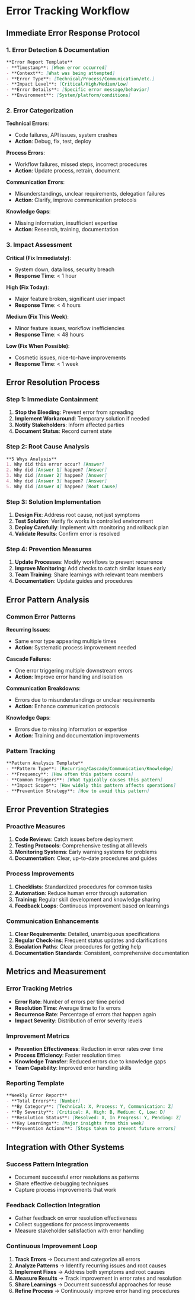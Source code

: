 # Error Tracking Workflow

## Immediate Error Response Protocol

### 1. Error Detection & Documentation
```markdown
**Error Report Template**
- **Timestamp**: [When error occurred]
- **Context**: [What was being attempted]
- **Error Type**: [Technical/Process/Communication/etc.]
- **Impact Level**: [Critical/High/Medium/Low]
- **Error Details**: [Specific error message/behavior]
- **Environment**: [System/platform/conditions]
```

### 2. Error Categorization
**Technical Errors**:
- Code failures, API issues, system crashes
- **Action**: Debug, fix, test, deploy

**Process Errors**:
- Workflow failures, missed steps, incorrect procedures
- **Action**: Update process, retrain, document

**Communication Errors**:
- Misunderstandings, unclear requirements, delegation failures
- **Action**: Clarify, improve communication protocols

**Knowledge Gaps**:
- Missing information, insufficient expertise
- **Action**: Research, training, documentation

### 3. Impact Assessment
**Critical (Fix Immediately)**:
- System down, data loss, security breach
- **Response Time**: < 1 hour

**High (Fix Today)**:
- Major feature broken, significant user impact
- **Response Time**: < 4 hours

**Medium (Fix This Week)**:
- Minor feature issues, workflow inefficiencies
- **Response Time**: < 48 hours

**Low (Fix When Possible)**:
- Cosmetic issues, nice-to-have improvements
- **Response Time**: < 1 week

## Error Resolution Process

### Step 1: Immediate Containment
1. **Stop the Bleeding**: Prevent error from spreading
2. **Implement Workaround**: Temporary solution if needed
3. **Notify Stakeholders**: Inform affected parties
4. **Document Status**: Record current state

### Step 2: Root Cause Analysis
```markdown
**5 Whys Analysis**
1. Why did this error occur? [Answer]
2. Why did [Answer 1] happen? [Answer]
3. Why did [Answer 2] happen? [Answer]
4. Why did [Answer 3] happen? [Answer]
5. Why did [Answer 4] happen? [Root Cause]
```

### Step 3: Solution Implementation
1. **Design Fix**: Address root cause, not just symptoms
2. **Test Solution**: Verify fix works in controlled environment
3. **Deploy Carefully**: Implement with monitoring and rollback plan
4. **Validate Results**: Confirm error is resolved

### Step 4: Prevention Measures
1. **Update Processes**: Modify workflows to prevent recurrence
2. **Improve Monitoring**: Add checks to catch similar issues early
3. **Team Training**: Share learnings with relevant team members
4. **Documentation**: Update guides and procedures

## Error Pattern Analysis

### Common Error Patterns
**Recurring Issues**:
- Same error type appearing multiple times
- **Action**: Systematic process improvement needed

**Cascade Failures**:
- One error triggering multiple downstream errors
- **Action**: Improve error handling and isolation

**Communication Breakdowns**:
- Errors due to misunderstandings or unclear requirements
- **Action**: Enhance communication protocols

**Knowledge Gaps**:
- Errors due to missing information or expertise
- **Action**: Training and documentation improvements

### Pattern Tracking
```markdown
**Pattern Analysis Template**
- **Pattern Type**: [Recurring/Cascade/Communication/Knowledge]
- **Frequency**: [How often this pattern occurs]
- **Common Triggers**: [What typically causes this pattern]
- **Impact Scope**: [How widely this pattern affects operations]
- **Prevention Strategy**: [How to avoid this pattern]
```

## Error Prevention Strategies

### Proactive Measures
1. **Code Reviews**: Catch issues before deployment
2. **Testing Protocols**: Comprehensive testing at all levels
3. **Monitoring Systems**: Early warning systems for problems
4. **Documentation**: Clear, up-to-date procedures and guides

### Process Improvements
1. **Checklists**: Standardized procedures for common tasks
2. **Automation**: Reduce human error through automation
3. **Training**: Regular skill development and knowledge sharing
4. **Feedback Loops**: Continuous improvement based on learnings

### Communication Enhancements
1. **Clear Requirements**: Detailed, unambiguous specifications
2. **Regular Check-ins**: Frequent status updates and clarifications
3. **Escalation Paths**: Clear procedures for getting help
4. **Documentation Standards**: Consistent, comprehensive documentation

## Metrics and Measurement

### Error Tracking Metrics
- **Error Rate**: Number of errors per time period
- **Resolution Time**: Average time to fix errors
- **Recurrence Rate**: Percentage of errors that happen again
- **Impact Severity**: Distribution of error severity levels

### Improvement Metrics
- **Prevention Effectiveness**: Reduction in error rates over time
- **Process Efficiency**: Faster resolution times
- **Knowledge Transfer**: Reduced errors due to knowledge gaps
- **Team Capability**: Improved error handling skills

### Reporting Template
```markdown
**Weekly Error Report**
- **Total Errors**: [Number]
- **By Category**: [Technical: X, Process: Y, Communication: Z]
- **By Severity**: [Critical: A, High: B, Medium: C, Low: D]
- **Resolution Status**: [Resolved: X, In Progress: Y, Pending: Z]
- **Key Learnings**: [Major insights from this week]
- **Prevention Actions**: [Steps taken to prevent future errors]
```

## Integration with Other Systems

### Success Pattern Integration
- Document successful error resolutions as patterns
- Share effective debugging techniques
- Capture process improvements that work

### Feedback Collection Integration
- Gather feedback on error resolution effectiveness
- Collect suggestions for process improvements
- Measure stakeholder satisfaction with error handling

### Continuous Improvement Loop
1. **Track Errors** → Document and categorize all errors
2. **Analyze Patterns** → Identify recurring issues and root causes
3. **Implement Fixes** → Address both symptoms and root causes
4. **Measure Results** → Track improvement in error rates and resolution
5. **Share Learnings** → Document successful approaches for reuse
6. **Refine Process** → Continuously improve error handling procedures

